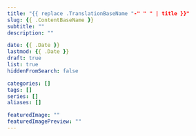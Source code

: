 ```yaml
---
title: "{{ replace .TranslationBaseName "-" " " | title }}"
slug: {{ .ContentBaseName }}
subtitle: ""
description: ""

date: {{ .Date }}
lastmod: {{ .Date }}
draft: true
list: true
hiddenFromSearch: false

categories: []
tags: []
series: []
aliases: []

featuredImage: ""
featuredImagePreview: ""
---
```


<!--more-->
